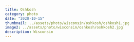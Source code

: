 ```yaml
---
title: Oshkosh
category: photo
date: "2020-10-15"
thumbnail: ../assets/photo/wisconsin/oshkosh/oshkosh1.jpg
image2: ../assets/photo/wisconsin/oshkosh/oshkosh2.jpg
description: Wisconsin
---
```


